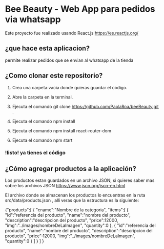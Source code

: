 # Bee Beauty - Web App para pedidos via whatsapp

Este proyecto fue realizado usando React.js https://es.reactjs.org/

## ¿que hace esta aplicacion?

permite realizar pedidos que se envian al whatsapp de la tienda

## ¿Como clonar este repositorio?

1. Crea una carpeta vacia donde quieras guardar el código.

2. Abre la carpeta en la terminal.

3. Ejecuta el comando git clone https://github.com/PaolaRoa/beeBeauty.git .

4. Ejecuta el comando npm install

5. Ejecuta el comando npm install react-router-dom

6. Ejecuta el comando npm start 

### !listo! ya tienes el código 

## ¿Cómo agregar productos a la aplicación?

Los productos estan guardados en un archivo JSON, si quieres saber mas sobre los archivos JSON https://www.json.org/json-en.html

El archivo donde se almacenan los productos lo encuentras en la ruta src/data/products.json , allí veras que la estructura es la siguiente:

{"products":[
    {
      "cname":"Nombre de la categoria",
      "items":[
         {
           "id":"referencia del producto",
           "name":"nombre del producto",
           "description":"descripcion del producto",
           "price":12000,
           "img":"../images/nombreDeLaImagen",
           "quantity":0
         },
         {
           "id":"referencia del producto",
           "name":"nombre del producto",
           "description":"descripcion del producto",
           "price":12000,
           "img":"../images/nombreDeLaImagen",
           "quantity":0
         }
      ]
    }
  ]
}
